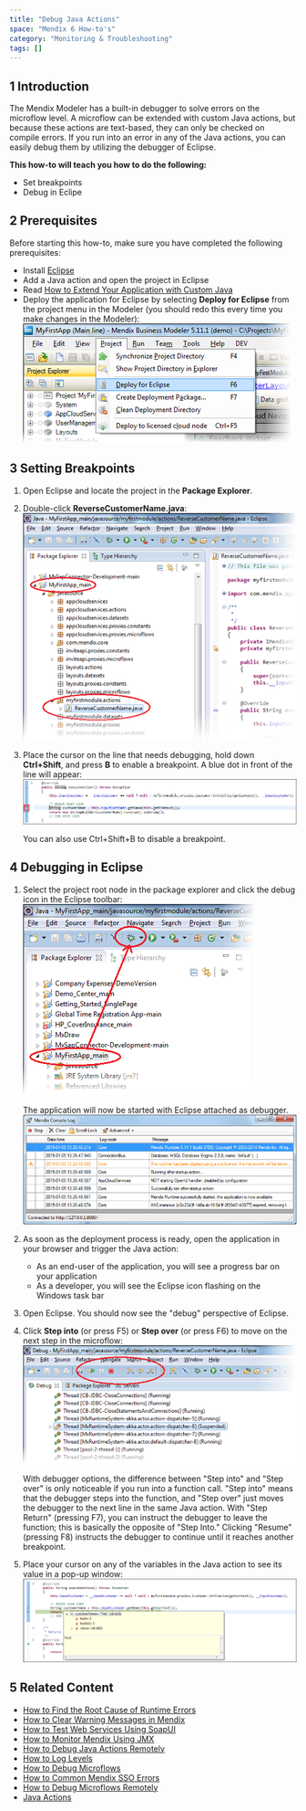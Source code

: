 ```yaml
---
title: "Debug Java Actions"
space: "Mendix 6 How-to's"
category: "Monitoring & Troubleshooting"
tags: []
---
```


## 1 Introduction

The Mendix Modeler has a built-in debugger to solve errors on the microflow level. A microflow can be extended with custom Java actions, but because these actions are text-based, they can only be checked on compile errors. If you run into an error in any of the Java actions, you can easily debug them by utilizing the debugger of Eclipse.

**This how-to will teach you how to do the following:**

* Set breakpoints
* Debug in Eclipe

## 2 Prerequisites

Before starting this how-to, make sure you have completed the following prerequisites:

* Install [Eclipse](https://eclipse.org/)
* Add a Java action and open the project in Eclipse
* Read [How to Extend Your Application with Custom Java](Extending+Your+Application+with+Custom+Java)
* Deploy the application for Eclipse by selecting **Deploy for Eclipse** from the project menu in the Modeler (you should redo this every time you make changes in the Modeler):
    ![](attachments/18448685/18581045.png)

## 3 Setting Breakpoints

1. Open Eclipse and locate the project in the **Package Explorer**.
2. Double-click **ReverseCustomerName.java**:
    ![](attachments/18448685/18581041.png)
3. Place the cursor on the line that needs debugging, hold down **Ctrl+Shift**, and press **B** to enable a breakpoint. A blue dot in front of the line will appear: 
    ![](attachments/18448578/18580059.png)

    <div class="alert alert-info">

    You can also use Ctrl+Shift+B to disable a breakpoint.

    </div>

## 4 Debugging in Eclipse

1. Select the project root node in the package explorer and click the debug icon in the Eclipse toolbar:
    ![](attachments/18448578/18580062.png)

    The application will now be started with Eclipse attached as debugger.
    ![](attachments/18448578/18580058.png)
2. As soon as the deployment process is ready, open the application in your browser and trigger the Java action:
    * As an end-user of the application, you will see a progress bar on your application
    * As a developer, you will see the Eclipse icon flashing on the Windows task bar
3. Open Eclipse. You should now see the "debug" perspective of Eclipse.
4. Click **Step into** (or press F5) or **Step over** (or press F6) to move on the next step in the microflow:
    ![](attachments/18448578/18580056.png)

    <div class="alert alert-warning">

    With debugger options, the difference between "Step into" and "Step over" is only noticeable if you run into a function call. "Step into" means that the debugger steps into the function, and "Step over" just moves the debugger to the next line in the same Java action. With "Step Return" (pressing F7), you can instruct the debugger to leave the function; this is basically the opposite of "Step Into." Clicking "Resume" (pressing F8) instructs the debugger to continue until it reaches another breakpoint.

    </div>
5. Place your cursor on any of the variables in the Java action to see its value in a pop-up window:
    ![](attachments/18448578/18580057.png)

## 5 Related Content

* [How to Find the Root Cause of Runtime Errors](Finding+the+Root+Cause+of+Runtime+Errors)
* [How to Clear Warning Messages in Mendix](Clear+Warning+Messages)
* [How to Test Web Services Using SoapUI](Testing+web+services+using+SoapUI)
* [How to Monitor Mendix Using JMX](Monitoring+Mendix+using+JMX)
* [How to Debug Java Actions Remotely](Debug+Java+Actions+Remotely)
* [How to Log Levels](Log+Levels)
* [How to Debug Microflows](Debug+Microflows)
* [How to Common Mendix SSO Errors](Handle+Common+Mendix+SSO+Errors)
* [How to Debug Microflows Remotely](Debug+Microflows+Remotely)
* [Java Actions](/refguide6/Java+Actions)